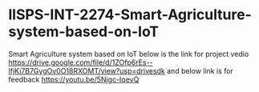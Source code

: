 # llSPS-INT-2274-Smart-Agriculture-system-based-on-IoT
Smart Agriculture system based on IoT
below is the link for project vedio
https://drive.google.com/file/d/1ZOfp6rEs--IfjKi7B7GygOv0O18RXOMT/view?usp=drivesdk
and below link is for feedback
https://youtu.be/5Njgc-IqevQ
